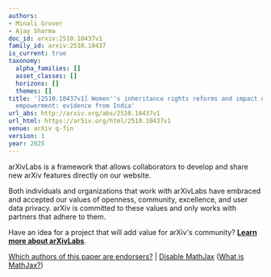 ```yaml
---
authors:
- Minali Grover
- Ajay Sharma
doc_id: arxiv:2510.10437v1
family_id: arxiv:2510.10437
is_current: true
taxonomy:
  alpha_families: []
  asset_classes: []
  horizons: []
  themes: []
title: '[2510.10437v1] Women''s inheritance rights reforms and impact on women''s
  empowerment: evidence from India'
url_abs: http://arxiv.org/abs/2510.10437v1
url_html: https://ar5iv.org/html/2510.10437v1
venue: arXiv q-fin
version: 1
year: 2025
---
```



arXivLabs is a framework that allows collaborators to develop and share new arXiv features directly on our website.

Both individuals and organizations that work with arXivLabs have embraced and accepted our values of openness, community, excellence, and user data privacy. arXiv is committed to these values and only works with partners that adhere to them.

Have an idea for a project that will add value for arXiv's community? [**Learn more about arXivLabs**](https://info.arxiv.org/labs/index.html).

[Which authors of this paper are endorsers?](/auth/show-endorsers/2510.10437) |
[Disable MathJax](javascript:setMathjaxCookie()) ([What is MathJax?](https://info.arxiv.org/help/mathjax.html))